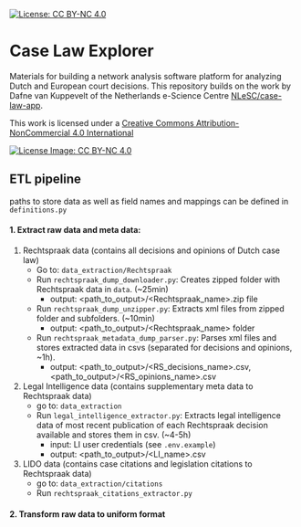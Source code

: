 [![License: CC BY-NC 4.0](https://img.shields.io/badge/License-CC%20BY--NC%204.0-lightgrey.svg)](https://creativecommons.org/licenses/by-nc/4.0/legalcode.en)

# Case Law Explorer
Materials for building a network analysis software platform for analyzing Dutch and European court decisions. This repository builds on the work by Dafne van Kuppevelt of the Netherlands e-Science Centre [NLeSC/case-law-app](https://github.com/NLeSC/case-law-app).

This work is licensed under a [Creative Commons Attribution-NonCommercial 4.0 International](https://creativecommons.org/licenses/by-nc/4.0/legalcode.en) 

[![License Image: CC BY-NC 4.0](https://licensebuttons.net/l/by-sa/4.0/88x31.png)](https://creativecommons.org/licenses/by-nc/4.0/legalcode.en)

## ETL pipeline

paths to store data as well as field names and mappings can be defined in `definitions.py`

#### 1. Extract raw data and meta data:

1. Rechtspraak data (contains all decisions and opinions of Dutch case law)
    - Go to: `data_extraction/Rechtspraak`
    - Run `rechtspraak_dump_downloader.py`: Creates zipped folder with Rechtspraak data in `data`. (~25min)
        - output: <path_to_output>/<Rechtspraak_name>.zip file
    - Run `rechtspraak_dump_unzipper.py`: Extracts xml files from zipped folder and subfolders. (~10min)
        - output: <path_to_output>/<Rechtspraak_name> folder
    - Run `rechtspraak_metadata_dump_parser.py`: Parses xml files and stores extracted data in csvs (separated for decisions and opinions, ~1h).
        - output: <path_to_output>/<RS_decisions_name>.csv, <path_to_output>/<RS_opinions_name>.csv
2. Legal Intelligence data (contains supplementary meta data to Rechtspraak data)
    - go to: `data_extraction`
    - Run `legal_intelligence_extractor.py`: Extracts legal intelligence data of most recent publication of each Rechtspraak decision available and stores them in csv. (~4-5h)
        - input: LI user credentials (see `.env.example`)
        - output: <path_to_output>/<LI_name>.csv
3. LIDO data (contains case citations and legislation citations to Rechtspraak data)
    - go to: `data_extraction/citations`
    - Run `rechtspraak_citations_extractor.py`
    
#### 2. Transform raw data to uniform format

